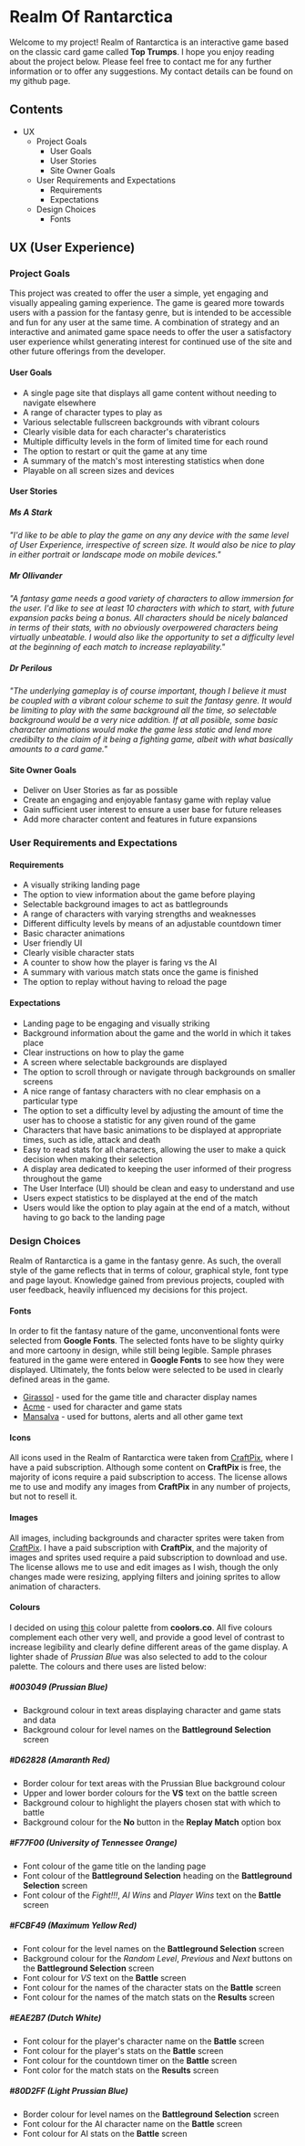 # Realm Of Rantarctica

Welcome to my project! Realm of Rantarctica is an interactive game based on the classic card game called **Top Trumps**.  I hope you enjoy reading about the project below.  Please feel free to contact me for any further information or to offer any suggestions. My contact details can be found on my github page.

## Contents
* UX
  * Project Goals
    * User Goals
    * User Stories
    * Site Owner Goals
  * User Requirements and Expectations
    * Requirements
    * Expectations
  * Design Choices
    * Fonts

## UX (User Experience)
### Project Goals
This project was created to offer the user a simple, yet engaging and visually appealing gaming experience. The game is geared more towards users with a passion for the fantasy genre, but is intended to be accessible and fun for any user at the same time. A combination of strategy and an interactive and animated game space needs to offer the user a satisfactory user experience whilst generating interest for continued use of the site and other future offerings from the developer. 

#### User Goals
* A single page site that displays all game content without needing to navigate elsewhere
* A range of character types to play as
* Various selectable fullscreen backgrounds with vibrant colours
* Clearly visible data for each character's charateristics
* Multiple difficulty levels in the form of limited time for each round
* The option to restart or quit the game at any time
* A summary of the match's most interesting statistics when done
* Playable on all screen sizes and devices

#### User Stories

##### Ms A Stark 
<em>"I'd like to be able to play the game on any any device with the same level of User Experience, irrespective of screen size. It would also be nice to play in either portrait or landscape mode on mobile devices."</em>

##### Mr Ollivander
<em>"A fantasy game needs a good variety of characters to allow immersion for the user. I'd like to see at least 10 characters with which to start, with future expansion packs being a bonus. All characters should be nicely balanced in terms of their stats, with no obviously overpowered characters being virtually unbeatable. I would also like the opportunity to set a difficulty level at the beginning of each match to increase replayability."</em>

##### Dr Perilous
<em>"The underlying gameplay is of course important, though I believe it must be coupled with a vibrant colour scheme to suit the fantasy genre. It would be limiting to play with the same background all the time, so selectable background would be a very nice addition. If at all posiible, some basic character animations would make the game less static and lend more credibilty to the claim of it being a fighting game, albeit with what basically amounts to a card game."</em>

#### Site Owner Goals
* Deliver on User Stories as far as possible
* Create an engaging and enjoyable fantasy game with replay value
* Gain sufficient user interest to ensure a user base for future releases
* Add more character content and features in future expansions

### User Requirements and Expectations
#### Requirements
* A visually striking landing page
* The option to view information about the game before playing
* Selectable background images to act as battlegrounds
* A range of characters with varying strengths and weaknesses
* Different difficulty levels by means of an adjustable countdown timer
* Basic character animations
* User friendly UI
* Clearly visible character stats
* A counter to show how the player is faring vs the AI
* A summary with various match stats once the game is finished
* The option to replay without having to reload the page

#### Expectations
* Landing page to be engaging and visually striking
* Background information about the game and the world in which it takes place 
* Clear instructions on how to play the game
* A screen where selectable backgrounds are displayed
* The option to scroll through or navigate through backgrounds on smaller screens
* A nice range of fantasy characters with no clear emphasis on a particular type
* The option to set a difficulty level by adjusting the amount of time the user has to choose a statistic for any given round of the game
* Characters that have basic animations to be displayed at appropriate times, such as idle, attack and death
* Easy to read stats for all characters, allowing the user to make a quick decision when making their selection
* A display area dedicated to keeping the user informed of their progress throughout the game
* The User Interface (UI) should be clean and easy to understand and use
* Users expect statistics to be displayed at the end of the match
* Users would like the option to play again at the end of a match, without having to go back to the landing page

### Design Choices
Realm of Rantarctica is a game in the fantasy genre. As such, the overall style of the game reflects that in terms of colour, graphical style, font type and page layout. Knowledge gained from previous projects, coupled with user feedback, heavily influenced my decisions for this project.

#### Fonts
In order to fit the fantasy nature of the game, unconventional fonts were selected from **Google Fonts**.  The selected fonts have to be slighty quirky and more cartoony in design, while still being legible. Sample phrases featured in the game were entered in **Google Fonts** to see how they were displayed. Ultimately, the fonts below were selected to be used in clearly defined areas in the game.
* [Girassol](https://fonts.google.com/specimen/Girassol) - used for the game title and character display names
* [Acme](https://fonts.google.com/specimen/Acme) - used for character and game stats
* [Mansalva](https://fonts.google.com/specimen/Mansalva) - used for buttons, alerts and all other game text

#### Icons
All icons used in the Realm of Rantarctica were taken from <a href="https://craftpix.net/" target="_blank">CraftPix</a>, where I have a paid subscription.  Although some content on **CraftPix** is free, the majority of icons require a paid subscription to access.  The license allows me to use and modify any images from **CraftPix** in any number of projects, but not to resell it.  

#### Images
All images, including backgrounds and character sprites were taken from <a href="https://craftpix.net/" target="_blank">CraftPix</a>.  I have a paid subscription with **CraftPix**, and the majority of images and sprites used require a paid subscription to download and use. The license allows me to use and edit images as I wish, though the only changes made were resizing, applying filters and joining sprites to allow animation of characters.

#### Colours
I decided on using <a href="https://coolors.co/003049-d62828-f77f00-fcbf49-eae2b7" target="_blank">this</a> colour palette from **coolors.co**.  All five colours complement each other very well, and provide a good level of contrast to increase legibility and clearly define different areas of the game display.  A lighter shade of *Prussian Blue* was also selected to add to the colour palette.  The colours and there uses are listed below:

##### #003049 (Prussian Blue)
* Background colour in text areas displaying character and game stats and data
* Background colour for level names on the **Battleground Selection** screen

##### #D62828 (Amaranth Red)
* Border colour for text areas with the Prussian Blue background colour
* Upper and lower border colours for the **VS** text on the battle screen
* Background colour to highlight the players chosen stat with which to battle
* Background colour for the **No** button in the **Replay Match** option box

##### #F77F00 (University of Tennessee Orange)
* Font colour of the game title on the landing page
* Font colour of the **Battleground Selection** heading on the **Battleground Selection** screen
* Font colour of the *Fight!!!*, *AI Wins* and *Player Wins* text on the **Battle** screen

##### #FCBF49 (Maximum Yellow Red)
* Font colour for the level names on the **Battleground Selection** screen
* Background colour for the *Random Level*, *Previous* and *Next* buttons on the **Battleground Selection** screen
* Font colour for *VS* text on the **Battle** screen
* Font colour for the names of the character stats on the **Battle** screen
* Font colour for the names of the match stats on the **Results** screen

##### #EAE2B7 (Dutch White)
* Font colour for the player's character name on the **Battle** screen
* Font colour for the player's stats on the **Battle** screen
* Font colour for the countdown timer on the **Battle** screen
* Font color for the match stats on the **Results** screen

##### #80D2FF (Light Prussian Blue)
* Border colour for level names on the **Battleground Selection** screen
* Font colour for the AI character name on the **Battle** screen
* Font colour for AI stats on the **Battle** screen
